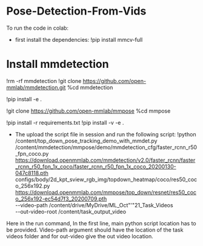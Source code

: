 # Pose-Detection-From-Vids
To run the code in colab:
- first install the dependencies: 
!pip install mmcv-full

# Install mmdetection
!rm -rf mmdetection
!git clone https://github.com/open-mmlab/mmdetection.git
%cd mmdetection

!pip install -e .

!git clone https://github.com/open-mmlab/mmpose
%cd mmpose

!pip install -r requirements.txt
!pip install -v -e .

- The upload the script file in session and run the following script:
!python /content/top_down_pose_tracking_demo_with_mmdet.py \
    /content/mmdetection/mmpose/demo/mmdetection_cfg/faster_rcnn_r50_fpn_coco.py \
    https://download.openmmlab.com/mmdetection/v2.0/faster_rcnn/faster_rcnn_r50_fpn_1x_coco/faster_rcnn_r50_fpn_1x_coco_20200130-047c8118.pth \
    configs/body/2d_kpt_sview_rgb_img/topdown_heatmap/coco/res50_coco_256x192.py \
    https://download.openmmlab.com/mmpose/top_down/resnet/res50_coco_256x192-ec54d7f3_20200709.pth \
    --video-path /content/drive/MyDrive/ML_Oct"'"21_Task_Videos \
    --out-video-root /content/task_output_video
    
Here in the run command, In the first line, main python script location has to be provided. Video-path argument should have the location of the task videos folder and for out-video give the out video location.
